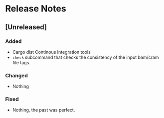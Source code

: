 # Release Notes

## [Unreleased]

### Added

- Cargo dist Continous Integration tools
- `check`  subcommand that checks the consistency of the input bam/cram file tags.

### Changed

- Nothing

### Fixed

- Nothing, the past was perfect.